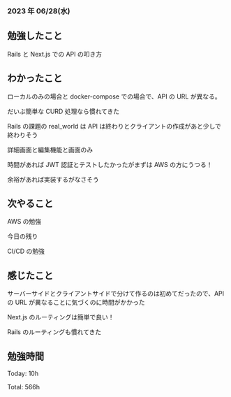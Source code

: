 ### 2023 年 06/28(水)

## 勉強したこと

Rails と Next.js での API の叩き方

## わかったこと

ローカルのみの場合と docker-compose での場合で、API の URL が異なる。

だいぶ簡単な CURD 処理なら慣れてきた

Rails の課題の real_world は API は終わりとクライアントの作成があと少しで終わりそう

詳細画面と編集機能と画面のみ

時間があれば JWT 認証とテストしたかったがまずは AWS の方にうつる！

余裕があれば実装するがなさそう

## 次やること

AWS の勉強

今日の残り

CI/CD の勉強

## 感じたこと

サーバーサイドとクライアントサイドで分けて作るのは初めてだったので、API の URL が異なることに気づくのに時間がかかった

Next.js のルーティングは簡単で良い！

Rails のルーティングも慣れてきた

## 勉強時間

Today: 10h

Total: 566h
